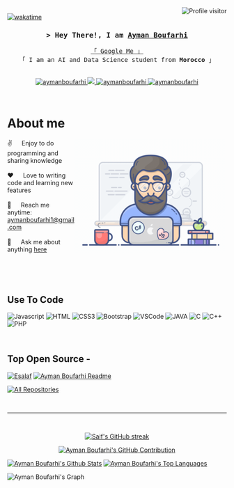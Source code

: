 <!--
<h2 align="center">
  Welcome to Ayman Boufarhi World!
  <img src="https://media.giphy.com/media/hvRJCLFzcasrR4ia7z/giphy.gif" width="28">
</h2>
-->

<!--
<p align="center">
  <a href="https://github.com/aymanboufarhi"><img src="https://readme-typing-svg.herokuapp.com/?lines=Self%20Taught%20Programmer;Front%20End%20Developer;1.5%2B%20years%20of%20coding%20experience;Always%20learning%20new%20things&center=true&width=380&height=45"></a>
</p>

 -->

<a href="https://komarev.com/ghpvc/?username=aymanboufarhi">
  <img align="right" src="https://komarev.com/ghpvc/?username=aymanboufarhi&label=Visitors&color=0e75b6&style=flat" alt="Profile visitor" />
</a>


[![wakatime](https://wakatime.com/badge/user/eebb3dd8-d9b2-40de-9b88-6fd6cac99dbc.svg)](https://wakatime.com/@eebb3dd8-d9b2-40de-9b88-6fd6cac99dbc)

<!-- Intro  -->
<h3 align="center">
        <samp>&gt; Hey There!, I am
                <b><a target="_blank" href="https://www.linkedin.com/in/ayman-boufarhi">Ayman Boufarhi</a></b>
        </samp>
</h3>


<p align="center"> 
  <samp>
    <a href="https://www.google.com/search?q=Ayman+Boufarhi">「 Google Me 」</a>
    <br>
    「 I am an AI and Data Science student from <b>Morocco</b> 」
    <br>
    <br>
  </samp>
</p>

<p align="center">
 <a href="https://www.linkedin.com/in/ayman-boufarhi" target="_blank">
  <img src="https://img.shields.io/badge/LinkedIn-0077B5?style=for-the-badge&logo=linkedin&logoColor=white" alt="aymanboufarhi"/>
 </a>
 <!-- <a href="https://dev.to/aymanboufarhi" target="_blank">
  <img src="https://img.shields.io/badge/dev.to-0A0A0A?style=for-the-badge&logo=dev.to&logoColor=white" alt="aymanboufarhi" />
 </a> -->
 <a href="https://twitter.com/aymanboufarhi" target="_blank">
  <img src="https://img.shields.io/badge/Twitter-000000?style=for-the-badge&logo=X&logoColor=white" />
 </a>
 <a href="https://www.instagram.com/aymanbf1/" target="_blank">
  <img src="https://img.shields.io/badge/Instagram-fe4164?style=for-the-badge&logo=instagram&logoColor=white" alt="aymanboufarhi" />
 </a> 
 <a href="https://leetcode.com/aymanboufarhi1/" target="_blank">
  <img src="https://img.shields.io/badge/LeetCode-FFFFFF?&style=for-the-badge&logo=LeetCode" alt="aymanboufarhi"  />
  </a> 
</p>
<br />

<!-- About Section -->
 # About me
 
<p>
 <img align="right" width="350" src="/assets/programmer.gif" alt="Coding gif" />
  
 ✌️ &emsp; Enjoy to do programming and sharing knowledge <br/><br/>
 ❤️ &emsp; Love to writing code and learning new features<br/><br/>
 📧 &emsp; Reach me anytime: aymanboufarhi1@gmail.com<br/><br/>
 💬 &emsp; Ask me about anything [here](https://github.com/aymanboufarhi/aymanboufarhi/issues)

</p>

<br/>
<br/>
<br/>

## Use To Code

![Javascript](https://img.shields.io/badge/Javascript-F0DB4F?style=for-the-badge&labelColor=black&logo=javascript&logoColor=F0DB4F)
![HTML](https://img.shields.io/badge/HTML5-E34F26?style=for-the-badge&logo=html5&logoColor=white)
![CSS3](https://img.shields.io/badge/CSS3-1572B6?style=for-the-badge&logo=css3&logoColor=white)
![Bootstrap](https://img.shields.io/badge/Bootstrap-563D7C?style=for-the-badge&logo=bootstrap&logoColor=white)
![VSCode](https://img.shields.io/badge/Visual_Studio-0078d7?style=for-the-badge&logo=visual%20studio&logoColor=white)
![JAVA](https://img.shields.io/badge/Java-F05032?style=for-the-badge&logo=JAVA)
![C](https://img.shields.io/badge/-Language%20C%20-61DBFB?style=for-the-badge&labelColor=black&logo=C&logoColor=61DBFB)
![C++](https://img.shields.io/badge/C++-20232A?style=for-the-badge&logo=c%2B%2B&logoColor=61DAFB)
![PHP](https://img.shields.io/badge/PHP-000000?style=for-the-badge&logo=php&logoColor=white)

<br/>

## Top Open Source -
[![Esalaf](https://github-readme-stats.vercel.app/api/pin/?username=aymanboufarhi&repo=Esalaf&border_color=7F3FBF&bg_color=0D1117&title_color=C9D1D9&text_color=8B949E&icon_color=7F3FBF)](https://github.com/aymanboufarhi/web-projects)
[![Ayman Boufarhi Readme](https://github-readme-stats.vercel.app/api/pin/?username=aymanboufarhi&repo=aymanboufarhi&border_color=7F3FBF&bg_color=0D1117&title_color=C9D1D9&text_color=8B949E&icon_color=7F3FBF)](https://github.com/aymanboufarhi/aymanboufarhi)

<p align="left">
  <a href="https://github.com/aymanboufarhi?tab=repositories" target="_blank"><img alt="All Repositories" title="All Repositories" src="https://img.shields.io/badge/-All%20Repos-2962FF?style=for-the-badge&logo=koding&logoColor=white"/></a>
</p>

<br/>
<hr/>
<br/>

<p align="center">
  <a href="https://github.com/aymanboufarhi">
    <img src="https://github-readme-streak-stats.herokuapp.com/?user=aymanboufarhi&theme=radical&border=7F3FBF&background=0D1117" alt="Saif's GitHub streak"/>
  </a>
</p>

<p align="center">
  <a href="https://github.com/aymanboufarhi">
    <img src="https://github-profile-summary-cards.vercel.app/api/cards/profile-details?username=aymanboufarhi&theme=radical" alt="Ayman Boufarhi's GitHub Contribution"/>
  </a>
</p>

<a> 
    <a href="https://github.com/aymanboufarhi"><img alt="Ayman Boufarhi's Github Stats" src="https://denvercoder1-github-readme-stats.vercel.app/api?username=aymanboufarhi&show_icons=true&count_private=true&theme=react&border_color=7F3FBF&bg_color=0D1117&title_color=F85D7F&icon_color=F8D866" height="192px" width="49.5%"/></a>
  <a href="https://github.com/aymanboufarhi"><img alt="Ayman Boufarhi's Top Languages" src="https://denvercoder1-github-readme-stats.vercel.app/api/top-langs/?username=aymanboufarhi&langs_count=8&layout=compact&theme=react&border_color=7F3FBF&bg_color=0D1117&title_color=F85D7F&icon_color=F8D866" height="192px" width="49.5%"/></a>
  <br/>
</a>


![Ayman Boufarhi's Graph](https://github-readme-activity-graph.vercel.app/graph?username=aymanboufarhi&custom_title=Ayman%20Boufarhi's%20GitHub%20Activity%20Graph&bg_color=0D1117&color=7F3FBF&line=7F3FBF&point=7F3FBF&area_color=FFFFFF&title_color=FFFFFF&area=true)
